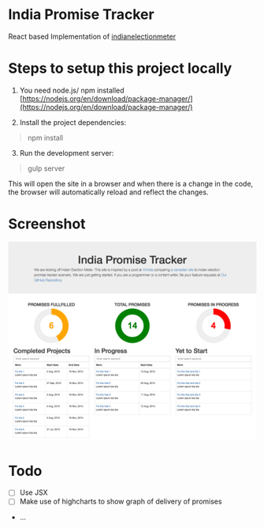 # India Promise Tracker
React based Implementation of [indianelectionmeter](https://github.com/reddit-india/indianelectionmeter.github.io)

# Steps to setup this project locally
1) You need node.js/ npm installed [https://nodejs.org/en/download/package-manager/](https://nodejs.org/en/download/package-manager/)

2) Install the project dependencies:
	
>npm install

3) Run the development server:
> gulp server

This will open the site in a browser and when there is a change in the code, the browser will automatically reload and reflect the changes. 

# Screenshot
![Screenshot](screenshots/1.png)

# Todo
* [ ] Use JSX
* [ ] Make use of highcharts to show graph of delivery of promises
* ...